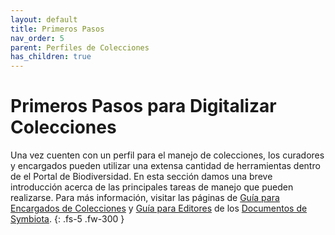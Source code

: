 ```yaml
---
layout: default
title: Primeros Pasos
nav_order: 5
parent: Perfiles de Colecciones
has_children: true
---
```



# Primeros Pasos para Digitalizar Colecciones

Una vez cuenten con un perfil para el manejo de colecciones, los curadores y encargados pueden utilizar una extensa cantidad de herramientas dentro de el Portal de Biodiversidad. En esta sección damos una breve introducción acerca de las principales tareas de manejo que pueden realizarse. Para más información, visitar las páginas de [Guía para Encargados de Colecciones](https://biokic.github.io/symbiota-docs/es/coll_manager/) y [Guía para Editores](https://biokic.github.io/symbiota-docs/es/editor/) de los [Documentos de Symbiota](https://symbiota.org/docs/es/).
{: .fs-5 .fw-300 }

